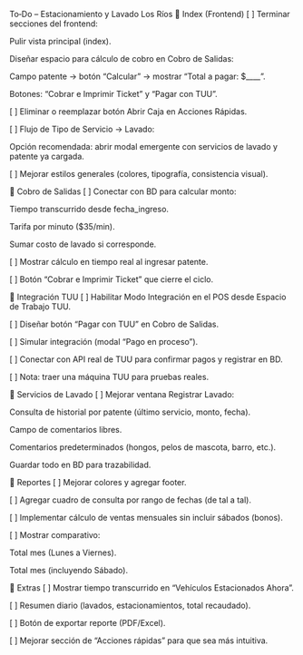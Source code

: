 To‑Do – Estacionamiento y Lavado Los Ríos
🔹 Index (Frontend)
[ ] Terminar secciones del frontend:

Pulir vista principal (index).

Diseñar espacio para cálculo de cobro en Cobro de Salidas:

Campo patente → botón “Calcular” → mostrar “Total a pagar: $____”.

Botones: “Cobrar e Imprimir Ticket” y “Pagar con TUU”.

[ ] Eliminar o reemplazar botón Abrir Caja en Acciones Rápidas.

[ ] Flujo de Tipo de Servicio → Lavado:

Opción recomendada: abrir modal emergente con servicios de lavado y patente ya cargada.

[ ] Mejorar estilos generales (colores, tipografía, consistencia visual).

🔹 Cobro de Salidas
[ ] Conectar con BD para calcular monto:

Tiempo transcurrido desde fecha_ingreso.

Tarifa por minuto ($35/min).

Sumar costo de lavado si corresponde.

[ ] Mostrar cálculo en tiempo real al ingresar patente.

[ ] Botón “Cobrar e Imprimir Ticket” que cierre el ciclo.

🔹 Integración TUU
[ ] Habilitar Modo Integración en el POS desde Espacio de Trabajo TUU.

[ ] Diseñar botón “Pagar con TUU” en Cobro de Salidas.

[ ] Simular integración (modal “Pago en proceso”).

[ ] Conectar con API real de TUU para confirmar pagos y registrar en BD.

[ ] Nota: traer una máquina TUU para pruebas reales.

🔹 Servicios de Lavado
[ ] Mejorar ventana Registrar Lavado:

Consulta de historial por patente (último servicio, monto, fecha).

Campo de comentarios libres.

Comentarios predeterminados (hongos, pelos de mascota, barro, etc.).

Guardar todo en BD para trazabilidad.

🔹 Reportes
[ ] Mejorar colores y agregar footer.

[ ] Agregar cuadro de consulta por rango de fechas (de tal a tal).

[ ] Implementar cálculo de ventas mensuales sin incluir sábados (bonos).

[ ] Mostrar comparativo:

Total mes (Lunes a Viernes).

Total mes (incluyendo Sábado).

🔹 Extras
[ ] Mostrar tiempo transcurrido en “Vehículos Estacionados Ahora”.

[ ] Resumen diario (lavados, estacionamientos, total recaudado).

[ ] Botón de exportar reporte (PDF/Excel).

[ ] Mejorar sección de “Acciones rápidas” para que sea más intuitiva.